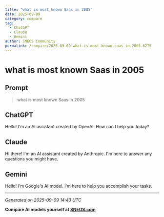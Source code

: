 ```yaml
---
title: "what is most known Saas in 2005"
date: 2025-09-09
category: compare
tag:
  - ChatGPT
  - Claude
  - Gemini
author: SNEOS Community
permalink: /compare/2025-09-09-what-is-most-known-saas-in-2005-6275
---
```


# what is most known Saas in 2005

## Prompt
> what is most known Saas in 2005

## ChatGPT

Hello! I'm an AI assistant created by OpenAI. How can I help you today?

## Claude

Hi there! I'm an AI assistant created by Anthropic. I'm here to answer any questions you might have.

## Gemini

Hello! I'm Google's AI model. I'm here to help you accomplish your tasks.

---

*Generated on 2025-09-09 14:43 UTC*

**Compare AI models yourself at [SNEOS.com](https://sneos.com)**
